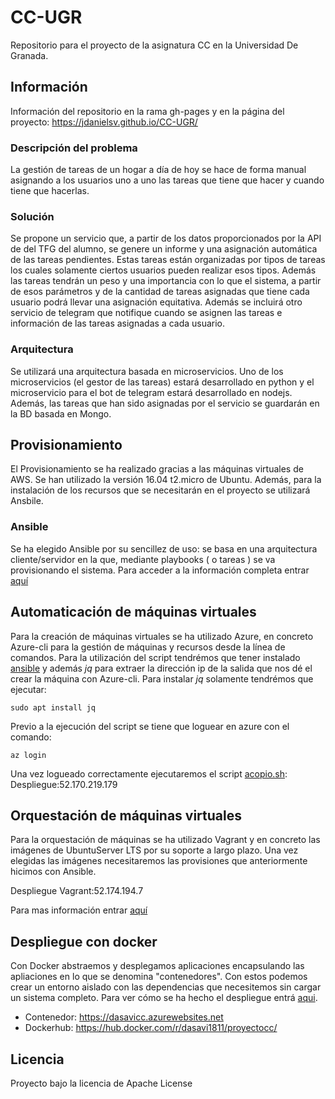 # CC-UGR

Repositorio para el proyecto de la asignatura CC en la Universidad De Granada.

## Información
Información del repositorio en la rama gh-pages y en la página del proyecto:
https://jdanielsv.github.io/CC-UGR/

### Descripción del problema
La gestión de tareas de un hogar a día de hoy se hace de forma manual asignando a los usuarios uno a uno las tareas que tiene que hacer y cuando tiene que hacerlas.
### Solución
Se propone un servicio que, a partir de los datos proporcionados por la API de del TFG del alumno, se genere un informe y una asignación automática de las tareas pendientes.
Estas tareas están organizadas por tipos de tareas los cuales solamente ciertos usuarios pueden realizar esos tipos. Además las tareas tendrán un peso y una importancia con lo que el sistema, a partir de esos parámetros y de la cantidad de tareas asignadas que tiene cada usuario podrá llevar una asignación equitativa.
Además se incluirá otro servicio de telegram que notifique cuando se asignen las tareas e información de las tareas asignadas a cada usuario.
### Arquitectura
Se utilizará una arquitectura basada en microservicios. Uno de los microservicios (el gestor de las tareas) estará desarrollado en python y el microservicio para el bot de telegram estará desarrollado en nodejs.
Además, las tareas que han sido asignadas por el servicio se guardarán en la BD basada en Mongo.

## Provisionamiento
El Provisionamiento se ha realizado gracias a las máquinas virtuales de AWS.
Se han utilizado la versión 16.04 t2.micro de Ubuntu. Además, para la instalación de los recursos que se necesitarán en el proyecto se utilizará Ansbile.

### Ansible
Se ha elegido Ansible por su sencillez de uso: se basa en una arquitectura cliente/servidor en la que, mediante playbooks ( o tareas ) se va provisionando el sistema. Para acceder a la información completa entrar [aquí](https://github.com/jdanielsv/CC-UGR/tree/master/provision)

## Automaticación de máquinas virtuales

Para la creación de máquinas virtuales se ha utilizado Azure, en concreto Azure-cli para la gestión de máquinas y recursos desde la línea de comandos.
Para la utilización del script tendrémos que tener instalado [ansible](provision/README.me) y además *jq* para extraer la dirección ip de la salida que nos dé el crear la máquina con Azure-cli. Para instalar *jq* solamente tendrémos que ejecutar:
```
sudo apt install jq
```

Previo a la ejecución del script se tiene que loguear en azure con el comando:
```
az login
```

Una vez logueado correctamente ejecutaremos el script [acopio.sh](acopio.sh):
Despliegue:52.170.219.179

## Orquestación de máquinas virtuales

Para la orquestación de máquinas se ha utilizado Vagrant y en concreto las imágenes de UbuntuServer LTS por su soporte a largo plazo. Una vez elegidas las imágenes necesitaremos las provisiones que anteriormente hicimos con Ansible.

Despliegue Vagrant:52.174.194.7

Para mas información entrar [aquí](orquestacion/README.md)

## Despliegue con docker
Con Docker abstraemos y desplegamos aplicaciones encapsulando las apliaciones en lo que se denomina "contenedores". Con estos podemos crear un entorno aislado con las dependencias que necesitemos sin cargar un sistema completo. Para ver cómo se ha hecho el despliegue entrá [aqui](containers/README.md).

* Contenedor: https://dasavicc.azurewebsites.net
* Dockerhub: https://hub.docker.com/r/dasavi1811/proyectocc/

## Licencia
Proyecto bajo la licencia de Apache License
